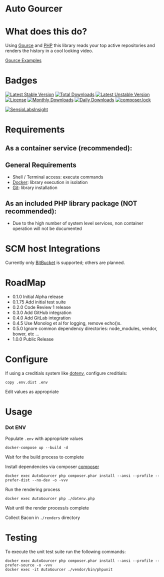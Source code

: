 # Auto Gourcer

# What does this do?

Using [Gource](http://gource.io) and [PHP](http://php.net ) this library reads your top active repositories and renders the history in a cool looking video.

[Gource Examples](https://github.com/acaudwell/Gource/wiki/Videos)

# Badges

[![Latest Stable Version](https://poser.pugx.org/davidjeddy/auto-gourcer/v/stable?format=flat-square)](https://packagist.org/packages/davidjeddy/auto-gourcer)
[![Total Downloads](https://poser.pugx.org/davidjeddy/auto-gourcer/downloads?format=flat-square)](https://packagist.org/packages/davidjeddy/auto-gourcer)
[![Latest Unstable Version](https://poser.pugx.org/davidjeddy/auto-gourcer/v/unstable?format=flat-square)](https://packagist.org/packages/davidjeddy/auto-gourcer)
[![License](https://poser.pugx.org/davidjeddy/auto-gourcer/license?format=flat-square)](https://packagist.org/packages/davidjeddy/auto-gourcer)
[![Monthly Downloads](https://poser.pugx.org/davidjeddy/auto-gourcer/d/monthly?format=flat-square)](https://packagist.org/packages/davidjeddy/auto-gourcer)
[![Daily Downloads](https://poser.pugx.org/davidjeddy/auto-gourcer/d/daily?format=flat-square)](https://packagist.org/packages/davidjeddy/auto-gourcer)
[![composer.lock](https://poser.pugx.org/davidjeddy/auto-gourcer/composerlock?format=flat-square)](https://packagist.org/packages/davidjeddy/auto-gourcer)

[![SensioLabsInsight](https://insight.sensiolabs.com/projects/1d1a7b75-6eb7-4a4c-8585-9ac9c87370b9/big.png)](https://insight.sensiolabs.com/projects/1d1a7b75-6eb7-4a4c-8585-9ac9c87370b9)

# Requirements

## As a container service (recommended):
## General Requirements

 - Shell / Terminal access: execute commands
 - [Docker](https://www.docker.com): library execution in isolation
 - [Git](https://git-scm.com/): library installation

## As an included PHP library package (NOT recommended):

 * Due to the high number of system level services, non container operation will not be documented

# SCM host Integrations

Currently only [BitBucket](https://bitbucket.com) is supported; others are planned.

# RoadMap

 - 0.1.0 Initial Alpha release
 - 0.1.75 Add initial test suite
 - 0.2.0 Code Review 1 release
 - 0.3.0 Add GitHub integration
 - 0.4.0 Add GitLab integration
 - 0.4.5 Use Monolog et al for logging, remove echo()s.
 - 0.5.0 Ignore common dependency directories: node_modules, vendor, bower, etc
 ...
 - 1.0.0 Public Release

# Configure

If using a creditials system like [dotenv](https://github.com/vlucas/phpdotenv), configure creditials:

    copy .env.dist .env

Edit values as appropriate

# Usage

### Dot ENV

Populate `.env` with appropriate values

    docker-compose up --build -d

Wait for the build process to complete

Install dependencies via composer [composer](https://getcomposer.org)

    docker exec AutoGourcer php composer.phar install --ansi --profile --prefer-dist --no-dev -o -vvv

Run the rendering process

    docker exec AutoGourcer php ./dotenv.php

Wait until the render process/s complete

Collect Bacon in `./renders` directory

# Testing

To execute the unit test suite run the following commands:

    docker exec AutoGourcer php composer.phar install --ansi --profile --prefer-source -o -vvv
    docker exec -it AutoGourcer ./vendor/bin/phpunit
